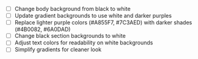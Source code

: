 - [ ] Change body background from black to white
- [ ] Update gradient backgrounds to use white and darker purples
- [ ] Replace lighter purple colors (#A855F7, #7C3AED) with darker shades (#4B0082, #6A0DAD)
- [ ] Change black section backgrounds to white
- [ ] Adjust text colors for readability on white backgrounds
- [ ] Simplify gradients for cleaner look
